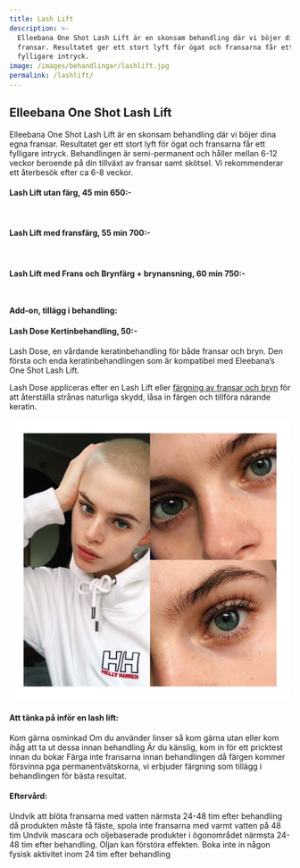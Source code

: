 ```yaml
---
title: Lash Lift
description: >-
  Elleebana One Shot Lash Lift är en skonsam behandling där vi böjer dina egna
  fransar. Resultatet ger ett stort lyft för ögat och fransarna får ett
  fylligare intryck.
image: /images/behandlingar/lashlift.jpg
permalink: /lashlift/
---
```


## Elleebana One Shot Lash Lift

Elleebana One Shot Lash Lift är en skonsam behandling där vi böjer dina egna fransar. Resultatet ger ett stort lyft för ögat och fransarna f&aring;r ett fylligare intryck. Behandlingen är semi-permanent och h&aring;ller mellan 6-12 veckor beroende p&aring; din tillväxt av fransar samt skötsel. Vi rekommenderar ett &aring;terbesök efter ca 6-8 veckor.

#### Lash Lift utan färg, 45 min 650:-

&nbsp;

#### Lash Lift med fransfärg, 55 min 700:-

&nbsp;

#### Lash Lift med Frans och Brynfärg + brynansning, 60 min 750:-

&nbsp;

**Add-on, tillägg i behandling:**

#### Lash Dose Kertinbehandling, 50:-

Lash Dose, en v&aring;rdande keratinbehandling för b&aring;de fransar och bryn. Den första och enda keratinbehandlingen som är kompatibel med Eleebana’s One Shot Lash Lift.

Lash Dose appliceras efter en Lash Lift eller [färgning av fransar och bryn](https://pipershudvard.com/frans-bryn/) för att &aring;terställa str&aring;nas naturliga skydd, l&aring;sa in färgen och tillföra närande keratin.

![3A5AD696-B589-47AF-BCE1-C8C000CA368E](/images/arkivbilder/3a5ad696-b589-47af-bce1-c8c000ca368e.jpeg)

#### Att tänka p&aring; inför en lash lift:

Kom gärna osminkad Om du använder linser s&aring; kom gärna utan eller kom ih&aring;g att ta ut dessa innan behandling Är du känslig, kom in för ett pricktest innan du bokar Färga inte fransarna innan behandlingen d&aring; färgen kommer försvinna pga permanentvätskorna, vi erbjuder färgning som tillägg i behandlingen för bästa resultat.

#### Efterv&aring;rd:

Undvik att blöta fransarna med vatten närmsta 24-48 tim efter behandling d&aring; produkten m&aring;ste f&aring; fäste, spola inte fransarna med varmt vatten p&aring; 48 tim Undvik mascara och oljebaserade produkter i ögonomr&aring;det närmsta 24-48 tim efter behandling. Oljan kan förstöra effekten. Boka inte in n&aring;gon fysisk aktivitet inom 24 tim efter behandling